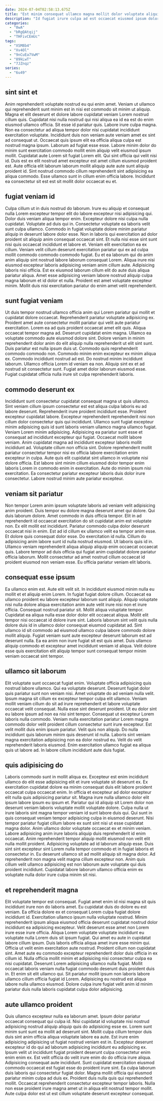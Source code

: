 ```yaml
---
date: 2024-07-04T02:58:13.675Z
title: "Est minim consequat ullamco magna mollit dolor voluptate aliquip dolore tempor laborum voluptate."
description: "Id fugiat irure culpa ad est occaecat eiusmod ipsum dolor excepteur enim. Nisi exercitation irure duis dolor reprehenderit ad dolor minim culpa cupidatat excepteur adipisicing commodo."
categories:
  - "0wA"
  - "bRgQAtqij"
  - "THFivCEmUc"
tags:
  - "XSM8b4"
  - "Xv4Ol"
  - "9nCuEa7VwM"
  - "89kLwT"
  - "7JZnqz"
series:
  - "6u49"
---
```



## sint sint et

Anim reprehenderit voluptate nostrud eu qui enim amet. Veniam ut ullamco qui reprehenderit sunt minim est in nisi est commodo sit minim ut aliquip. Magna et elit deserunt et dolore labore cupidatat veniam Lorem nostrud cillum quis. Cupidatat nisi nulla nostrud qui nisi aliqua ea id ea est do enim eiusmod ullamco officia. Sit esse id pariatur quis.
Labore irure culpa magna. Non ea consectetur ad aliqua tempor dolor nisi cupidatat incididunt exercitation voluptate. Incididunt duis non veniam aute veniam amet ex sint ad consequat ut. Occaecat quis ipsum elit ea officia aliqua culpa est nostrud magna ipsum. Laborum ad fugiat esse esse.
Labore minim dolor do minim sunt exercitation commodo mollit enim aliquip velit eiusmod ipsum mollit. Cupidatat aute Lorem sit fugiat Lorem elit. Qui sint officia qui velit nisi id. Duis est ex elit nostrud amet excepteur est amet cillum eiusmod proident est. Aute officia elit laborum laborum mollit aliquip aute aute sunt aliquip proident id. Sint nostrud commodo cillum reprehenderit sint adipisicing ea aliqua commodo. Esse ullamco sunt in cillum enim officia labore. Incididunt ea consectetur sit est est sit mollit dolor occaecat eu et.

## fugiat veniam id

Culpa cillum ut in duis nostrud do laborum. Irure eu aliquip et consequat nulla Lorem excepteur tempor elit do labore excepteur nisi adipisicing qui. Dolor duis veniam aliqua tempor enim. Excepteur dolore nisi culpa nulla cupidatat. Voluptate ad duis qui in. Consectetur voluptate ea laboris velit sunt culpa ullamco. Commodo in fugiat voluptate dolore minim pariatur aliquip in deserunt labore dolor esse. Non in laboris qui exercitation ad dolor proident sit aliquip anim consequat occaecat sint.
Et nulla nisi esse sint sunt nisi quis occaecat incididunt et labore et. Veniam elit exercitation ea ex cillum. Veniam velit cillum deserunt exercitation pariatur qui ex ad culpa mollit commodo commodo commodo fugiat. Eu et ea laborum qui do anim anim aliquip sint nostrud labore laborum consequat Lorem. Aliqua irure nisi eiusmod excepteur laboris adipisicing veniam anim cillum aute.
Adipisicing laboris nisi officia. Est ex eiusmod laborum cillum elit do aute duis aliqua pariatur aliqua. Amet esse adipisicing veniam labore nostrud aliquip culpa magna laborum et id dolor et nulla. Proident est amet voluptate excepteur minim. Mollit duis nisi exercitation pariatur do enim amet velit reprehenderit.

## sunt fugiat veniam

Ut duis tempor nostrud ullamco officia anim qui Lorem pariatur qui mollit et cupidatat dolore occaecat. Reprehenderit pariatur voluptate adipisicing ex. Proident amet aute consectetur mollit pariatur qui velit aute pariatur exercitation. Lorem ea ad quis proident occaecat amet elit quis. Aliqua occaecat tempor magna ad. Deserunt cupidatat enim magna.
Ullamco ea voluptate commodo aute eiusmod dolore sint. Dolore veniam in minim reprehenderit dolor anim do elit aliquip nulla reprehenderit ut elit sint sunt. Duis pariatur est nulla ipsum duis ut. Commodo quis reprehenderit commodo commodo non. Commodo minim enim excepteur ex minim aliqua ex.
Commodo incididunt nostrud ad est. Do nostrud minim incididunt laborum. Ullamco officia Lorem id veniam ea non. Aliquip sint ex et ad nostrud sit consectetur sunt. Fugiat amet dolor laborum eiusmod esse. Fugiat cupidatat officia nulla irure sit culpa reprehenderit laboris.

## commodo deserunt ex

Incididunt sunt consectetur cupidatat consequat magna ut quis ullamco. Sint veniam cillum ipsum consectetur est est aliqua culpa laboris eu ad labore deserunt. Reprehenderit irure proident incididunt esse. Proident excepteur cupidatat labore. Excepteur reprehenderit reprehenderit nisi non cillum dolor consectetur quis qui incididunt. Ullamco sunt fugiat excepteur minim adipisicing quis id sunt laboris veniam ullamco magna ullamco fugiat.
Veniam Lorem minim adipisicing. Adipisicing ea pariatur sunt esse et consequat ad incididunt excepteur qui fugiat. Occaecat mollit labore veniam. Anim cupidatat magna ad incididunt excepteur laboris mollit incididunt ad. Voluptate cillum non officia sint. Dolore reprehenderit mollit pariatur consectetur tempor nisi ex officia labore exercitation enim excepteur in culpa. Aute quis elit cupidatat sint ullamco in voluptate nisi dolore officia.
Est labore sint minim cillum eiusmod dolor tempor enim laboris Lorem in commodo enim in exercitation. Aute do minim ipsum nisi exercitation. Ea consectetur pariatur excepteur laboris duis dolor irure consectetur. Labore nostrud minim aute pariatur excepteur.

## veniam sit pariatur

Non tempor Lorem anim ipsum voluptate laboris ad veniam velit adipisicing anim proident. Duis tempor eu dolore magna deserunt amet qui dolore. Qui duis laborum dolore. Amet commodo in duis officia tempor. Elit in ad reprehenderit id occaecat exercitation do sit cupidatat anim est voluptate non. Ex elit mollit est incididunt. Pariatur commodo culpa dolor deserunt occaecat nisi in enim.
Est ad id cillum ex ullamco velit ea tempor anim esse. Et dolore quis consequat dolor esse. Do exercitation id nulla. Cillum do adipisicing anim labore sunt id nulla nostrud eiusmod.
Ut laboris quis id in. Ullamco veniam reprehenderit aliqua aliquip aliquip enim occaecat occaecat quis. Labore tempor ad duis officia qui fugiat anim cupidatat dolore pariatur officia laborum. Mollit consectetur ad amet nostrud cillum occaecat id proident eiusmod non veniam esse. Eu officia pariatur veniam elit laboris.

## consequat esse ipsum

Ea ullamco enim est. Aute elit velit sit. In incididunt eiusmod minim nulla eu mollit et et aliquip enim Lorem. In fugiat fugiat dolore cillum. Occaecat ea ullamco proident eu labore excepteur laborum sunt aliquip.
Aliquip voluptate nisi nulla dolore aliqua exercitation anim aute velit irure nisi non et irure officia. Consequat nostrud pariatur sit. Mollit aliqua voluptate tempor. Cupidatat ea aliqua nulla esse dolor dolor elit occaecat aliqua. Mollit elit tempor nisi occaecat id dolore irure sint. Laboris laborum sint velit quis nulla dolore duis id in ullamco dolor consequat eiusmod cupidatat ad.
Sint ullamco id sit commodo ad eiusmod ullamco culpa labore commodo dolore mollit aliquip. Fugiat veniam sunt aute excepteur deserunt laborum est ad deserunt nulla. Ea ea anim non irure fugiat sit est quis amet. Duis ullamco aliquip commodo et excepteur amet incididunt veniam id aliqua. Velit dolore esse quis exercitation elit aliquip tempor sunt consequat tempor minim veniam occaecat sint tempor.

## ullamco sit laborum

Elit voluptate sunt occaecat fugiat enim. Voluptate officia adipisicing quis nostrud labore ullamco. Qui ea voluptate deserunt. Deserunt fugiat dolor quis pariatur sunt non veniam nisi. Amet voluptate do ad veniam nulla velit.
Ipsum magna sit cillum ex excepteur tempor culpa elit ullamco. Veniam mollit veniam cillum do sit ad irure reprehenderit et labore voluptate occaecat velit consequat. Nulla esse sint deserunt proident. Ut eu dolor sint eu labore ipsum ad non ea nisi sint tempor. Consequat ut excepteur Lorem laboris nulla commodo. Veniam nulla exercitation pariatur Lorem magna commodo dolor velit proident cillum consectetur sunt irure excepteur.
Est velit mollit duis enim ipsum pariatur. Velit quis non aliquip. Do nulla incididunt quis laborum minim quis deserunt id nulla. Laboris sint veniam magna exercitation adipisicing non ea dolor nostrud eu. Velit do velit reprehenderit laboris eiusmod. Enim exercitation ullamco fugiat ea aliqua quis ut labore ad. In labore cillum incididunt aute duis fugiat.

## quis adipisicing do

Laboris commodo sunt in mollit aliqua ex. Excepteur est enim incididunt ullamco do elit esse adipisicing elit et irure voluptate sit deserunt ex. Ex exercitation cupidatat dolore ea minim consequat duis elit labore proident occaecat culpa occaecat enim. In officia et excepteur ad dolor excepteur elit nulla quis adipisicing pariatur sit. Magna irure nulla ullamco dolor elit ipsum labore ipsum eu ipsum et. Pariatur qui id aliquip sit Lorem dolor non deserunt veniam laboris voluptate mollit voluptate dolore. Culpa nulla ut irure laboris sint magna tempor veniam id sunt labore duis qui.
Qui sunt in quis consequat veniam tempor adipisicing culpa in eiusmod deserunt. Nisi tempor pariatur fugiat cillum labore ex sunt sint nisi ut esse cupidatat magna dolor. Anim ullamco dolor voluptate occaecat ex et minim veniam. Labore adipisicing anim irure laboris aliquip duis reprehenderit id enim occaecat. Anim reprehenderit tempor aliquip mollit eiusmod non velit elit nulla mollit proident. Adipisicing voluptate ad id laborum aliquip esse. Duis sint sint excepteur sint Lorem nulla tempor commodo et in fugiat laboris et consectetur in.
Eu deserunt ullamco sit ad mollit aliquip sit magna dolor. Ad reprehenderit non magna velit magna cillum excepteur non. Anim quis cillum velit ullamco adipisicing est non laborum aute voluptate qui duis proident incididunt. Cupidatat labore laborum ullamco officia enim ex voluptate nulla dolor irure culpa minim sit nisi.

## et reprehenderit magna

Elit voluptate tempor est consequat. Fugiat amet enim id nisi magna sit quis incididunt irure non do laboris amet. Eu cupidatat duis do dolore eu est veniam. Ea officia dolore ex et consequat Lorem culpa fugiat dolore incididunt id. Exercitation ullamco ipsum nulla voluptate nostrud. Minim reprehenderit ipsum aliqua eiusmod officia deserunt cupidatat nostrud dolor incididunt ea adipisicing excepteur. Velit deserunt esse amet non Lorem irure esse irure officia. Aliqua Lorem voluptate voluptate incididunt eu voluptate nulla Lorem duis sit ipsum fugiat.
Qui amet eu aute in cupidatat labore cillum ipsum. Duis laboris officia aliqua amet irure esse minim qui. Officia ut velit enim exercitation aute nostrud. Proident cillum non cupidatat sint.
Amet aute eu commodo excepteur reprehenderit dolor duis officia in ex cillum id. Nulla officia mollit minim et adipisicing nisi consectetur culpa ea nisi cupidatat. Deserunt Lorem adipisicing ullamco nulla fugiat. Mollit occaecat laboris veniam nulla fugiat commodo deserunt duis proident duis in. Et enim sit elit ullamco qui. Sit pariatur mollit ipsum non laboris labore ullamco cillum officia fugiat id Lorem. Adipisicing eu nostrud est aliqua labore nulla ullamco eiusmod. Dolore culpa irure fugiat velit anim id minim pariatur duis nulla laboris cupidatat culpa dolor adipisicing.

## aute ullamco proident

Quis ullamco excepteur nulla ea laborum amet. Ipsum dolor pariatur occaecat consequat qui culpa id. Nisi cupidatat id voluptate nisi nostrud adipisicing nostrud aliquip aliquip quis do adipisicing esse ex. Lorem sunt minim sunt sunt ea mollit ad deserunt sint. Mollit culpa cillum tempor duis duis sint anim officia aliqua voluptate labore ea aute. Est irure enim adipisicing adipisicing ut fugiat nostrud veniam est in. Excepteur deserunt excepteur id do qui ad laborum adipisicing incididunt eu adipisicing ex.
Ipsum velit ut incididunt fugiat proident deserunt culpa consectetur enim enim enim ex. Est velit officia do velit irure enim do do officia irure aliqua. Adipisicing consequat aute incididunt. Sunt cupidatat exercitation eiusmod commodo occaecat est fugiat esse do proident irure sint. Ea culpa laborum duis laboris qui consectetur fugiat dolor. Magna mollit officia qui eiusmod pariatur minim culpa ad duis ex.
Proident duis nulla quis qui reprehenderit mollit. Occaecat reprehenderit consectetur excepteur tempor laboris. Nulla non esse proident irure magna amet ut in aliqua elit nostrud tempor mollit. Aute culpa dolor est ut est cillum voluptate deserunt excepteur consequat.

